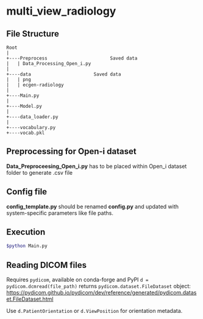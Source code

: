 # multi_view_radiology

## File Structure
```
Root
|
+----Preprocess                       Saved data 
|   | Data_Processing_Open_i.py
|   
+----data                       Saved data 
|   | png
|   | ecgen-radiology
|   
+----Main.py  
|
+----Model.py
|
+----data_loader.py
|
+----vocabulary.py
+----vocab.pkl
```
## Preprocessing for Open-i dataset
**Data_Preproceesing_Open_i.py** has to be placed within Open_i dataset folder to generate .csv file

## Config file
**config_template.py** should be renamed **config.py** and updated with system-specific parameters like file paths.

## Execution
```bash
$python Main.py
```

## Reading DICOM files
Requires `pydicom`, available on conda-forge and PyPI
`d = pydicom.dcmread(file_path)` returns `pydicom.dataset.FileDataset` object:
https://pydicom.github.io/pydicom/dev/reference/generated/pydicom.dataset.FileDataset.html

Use `d.PatientOrientation` or `d.ViewPosition` for orientation metadata.
